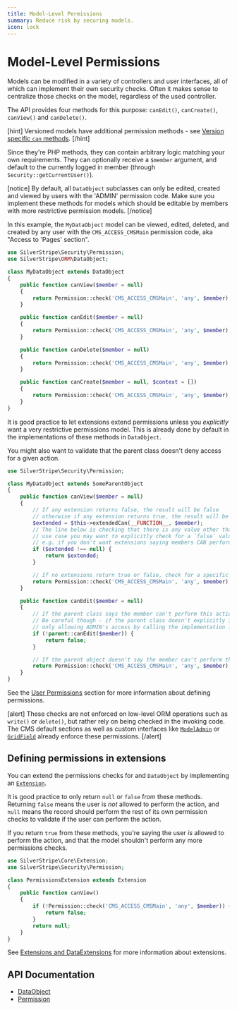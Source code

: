 ```yaml
---
title: Model-Level Permissions
summary: Reduce risk by securing models.
icon: lock
---
```


# Model-Level Permissions

Models can be modified in a variety of controllers and user interfaces, all of which can implement their own security 
checks. Often it makes sense to centralize those checks on the model, regardless of the used controller.

The API provides four methods for this purpose: `canEdit()`, `canCreate()`, `canView()` and `canDelete()`.

[hint]
Versioned models have additional permission methods - see [Version specific `can` methods](versioning#permission-methods).
[/hint]

Since they're PHP methods, they can contain arbitrary logic matching your own requirements. They can optionally receive 
a `$member` argument, and default to the currently logged in member (through `Security::getCurrentUser()`).

[notice]
By default, all `DataObject` subclasses can only be edited, created and viewed by users with the 'ADMIN' permission code.
Make sure you implement these methods for models which should be editable by members with more restrictive permission models.
[/notice]

In this example, the `MyDataObject` model can be viewed, edited, deleted, and created by any user with the `CMS_ACCESS_CMSMain` permission code, aka "Access to 'Pages' section".

```php
use SilverStripe\Security\Permission;
use SilverStripe\ORM\DataObject;

class MyDataObject extends DataObject 
{
    public function canView($member = null) 
    {
        return Permission::check('CMS_ACCESS_CMSMain', 'any', $member);
    }

    public function canEdit($member = null) 
    {
        return Permission::check('CMS_ACCESS_CMSMain', 'any', $member);
    }

    public function canDelete($member = null) 
    {
        return Permission::check('CMS_ACCESS_CMSMain', 'any', $member);
    }

    public function canCreate($member = null, $context = []) 
    {
        return Permission::check('CMS_ACCESS_CMSMain', 'any', $member);
    }
}
```

It is good practice to let extensions extend permissions unless you _explicitly_ want a very restrictive permissions model. This is already done by default in the implementations of these methods in `DataObject`.

You might also want to validate that the parent class doesn't deny access for a given action.

```php
use SilverStripe\Security\Permission;

class MyDataObject extends SomeParentObject 
{
    public function canView($member = null) 
    {
        // If any extension returns false, the result will be false
        // otherwise if any extension returns true, the result will be true
        $extended = $this->extendedCan(__FUNCTION__, $member);
        // The line below is checking that there is any value other than null, but depending on your
        // use case you may want to explicitly check for a `false` value instead, and ignore any true values,
        // e.g. if you don't want extensions saying members CAN perform this action before you've done your own checks.
        if ($extended !== null) {
            return $extended;
        }

        // If no extensions return true or false, check for a specific permission here.
        return Permission::check('CMS_ACCESS_CMSMain', 'any', $member);
    }

    public function canEdit($member = null) 
    {
        // If the parent class says the member can't perform this action, don't let them do it.
        // Be careful though - if the parent class doesn't explicitly implement canEdit(), you will end up
        // only allowing ADMIN's access by calling the implementation in the DataObject class.
        if (!parent::canEdit($member)) {
            return false;
        }

        // If the parent object doesn't say the member can't perform the action, do our own checks.
        return Permission::check('CMS_ACCESS_CMSMain', 'any', $member);
    }
}

```

See the [User Permissions](/developer_guides/security/permissions/) section for more information about defining permissions.

[alert]
These checks are not enforced on low-level ORM operations such as `write()` or `delete()`, but rather rely on being
checked in the invoking code. The CMS default sections as well as custom interfaces like [`ModelAdmin`](api:SilverStripe\Admin\ModelAdmin) or
[`GridField`](api:SilverStripe\Forms\GridField\GridField) already enforce these permissions.
[/alert]

## Defining permissions in extensions

You can extend the permissions checks for and `DataObject` by implementing an [`Extension`](api:SilverStripe\Core\Extension).

It is good practice to only return `null` or `false` from these methods. Returning `false` means the user is _not_ allowed to perform the action, and `null` means the record should perform the rest of its own permission checks to validate if the user can perform the action.

If you return `true` from these methods, you're saying the user _is_ allowed to perform the action, and that the model shouldn't perform any more permissions checks.

```php
use SilverStripe\Core\Extension;
use SilverStripe\Security\Permission;

class PermissionsExtension extends Extension
{
    public function canView()
    {
        if (!Permission::check('CMS_ACCESS_CMSMain', 'any', $member)) {
            return false;
        }
        return null;
    }
}
```

See [Extensions and DataExtensions](/developer_guides/extending/extensions/) for more information about extensions.

## API Documentation

* [DataObject](api:SilverStripe\ORM\DataObject)
* [Permission](api:SilverStripe\Security\Permission)

